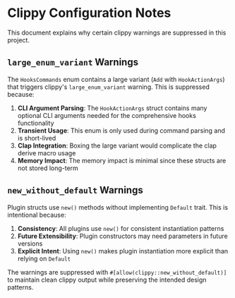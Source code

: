 # Clippy Configuration Notes

This document explains why certain clippy warnings are suppressed in this project.

## `large_enum_variant` Warnings

The `HooksCommands` enum contains a large variant (`Add` with `HookActionArgs`) that triggers clippy's `large_enum_variant` warning. This is suppressed because:

1. **CLI Argument Parsing**: The `HookActionArgs` struct contains many optional CLI arguments needed for the comprehensive hooks functionality
2. **Transient Usage**: This enum is only used during command parsing and is short-lived
3. **Clap Integration**: Boxing the large variant would complicate the clap derive macro usage
4. **Memory Impact**: The memory impact is minimal since these structs are not stored long-term

## `new_without_default` Warnings

Plugin structs use `new()` methods without implementing `Default` trait. This is intentional because:

1. **Consistency**: All plugins use `new()` for consistent instantiation patterns
2. **Future Extensibility**: Plugin constructors may need parameters in future versions
3. **Explicit Intent**: Using `new()` makes plugin instantiation more explicit than relying on `Default`

The warnings are suppressed with `#[allow(clippy::new_without_default)]` to maintain clean clippy output while preserving the intended design patterns.
